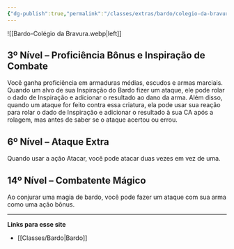 ```yaml
---
{"dg-publish":true,"permalink":"/classes/extras/bardo/colegio-da-bravura/","tags":["Sub-Classes Bardo"]}
---
```



![[Bardo-Colégio da Bravura.webp\|left]]

## 3º Nível – Proficiência Bônus e Inspiração de Combate
Você ganha proficiência em armaduras médias, escudos e armas marciais.  
Quando um alvo de sua Inspiração do Bardo fizer um ataque, ele pode rolar o dado de Inspiração e adicionar o resultado ao dano da arma. Além disso, quando um ataque for feito contra essa criatura, ela pode usar sua reação para rolar o dado de Inspiração e adicionar o resultado à sua CA após a rolagem, mas antes de saber se o ataque acertou ou errou.

## 6º Nível – Ataque Extra
Quando usar a ação Atacar, você pode atacar duas vezes em vez de uma.

## 14º Nível – Combatente Mágico  
Ao conjurar uma magia de bardo, você pode fazer um ataque com sua arma como uma ação bônus.
___
**Links para esse site**  
- [[Classes/Bardo\|Bardo]]